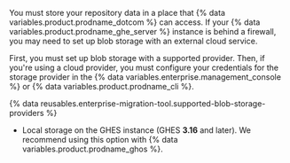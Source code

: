 You must store your repository data in a place that {% data variables.product.prodname_dotcom %} can access. If your {% data variables.product.prodname_ghe_server %} instance is behind a firewall, you may need to set up blob storage with an external cloud service.

First, you must set up blob storage with a supported provider. Then, if you're using a cloud provider, you must configure your credentials for the storage provider in the {% data variables.enterprise.management_console %} or {% data variables.product.prodname_cli %}.

{% data reusables.enterprise-migration-tool.supported-blob-storage-providers %}

* Local storage on the GHES instance (GHES **3.16** and later). We recommend using this option with {% data variables.product.prodname_ghos %}.
